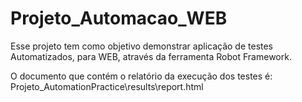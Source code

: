 # Projeto_Automacao_WEB

Esse projeto tem como objetivo demonstrar aplicação de testes Automatizados, para WEB, através da ferramenta Robot Framework.

O documento que contém o relatório da execução dos testes é: Projeto_AutomationPractice\results\report.html
